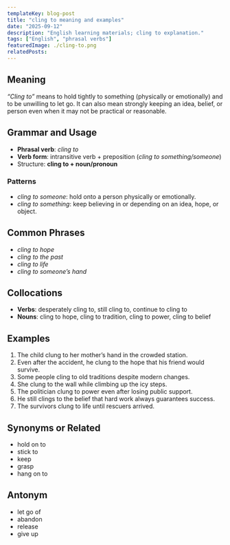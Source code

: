 ```yaml
---
templateKey: blog-post
title: "cling to meaning and examples"
date: "2025-09-12"
description: "English learning materials; cling to explanation."
tags: ["English", "phrasal verbs"]
featuredImage: ./cling-to.png
relatedPosts:
---
```


## Meaning

_“Cling to”_ means to hold tightly to something (physically or emotionally) and to be unwilling to let go.
It can also mean strongly keeping an idea, belief, or person even when it may not be practical or reasonable.

## Grammar and Usage

- **Phrasal verb**: _cling to_
- **Verb form**: intransitive verb + preposition (_cling to something/someone_)
- Structure: **cling to + noun/pronoun**

### Patterns

- _cling to someone_: hold onto a person physically or emotionally.
- _cling to something_: keep believing in or depending on an idea, hope, or object.

## Common Phrases

- _cling to hope_
- _cling to the past_
- _cling to life_
- _cling to someone’s hand_

## Collocations

- **Verbs**: desperately cling to, still cling to, continue to cling to
- **Nouns**: cling to hope, cling to tradition, cling to power, cling to belief

## Examples

1. The child clung to her mother’s hand in the crowded station.
2. Even after the accident, he clung to the hope that his friend would survive.
3. Some people cling to old traditions despite modern changes.
4. She clung to the wall while climbing up the icy steps.
5. The politician clung to power even after losing public support.
6. He still clings to the belief that hard work always guarantees success.
7. The survivors clung to life until rescuers arrived.

## Synonyms or Related

- hold on to
- stick to
- keep
- grasp
- hang on to

## Antonym

- let go of
- abandon
- release
- give up
